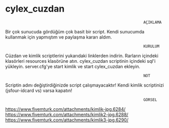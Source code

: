 # cylex_cuzdan
                                                                 AÇIKLAMA
Bir çok sunucuda gördüğüm çok basit bir script. Kendi sunucumda kullanmak için yapmıştım ve paylaşma kararı aldım.

                                                                 KURULUM
Cüzdan ve kimlik scriptlerini yukarıdaki linklerden indirin.
Rarların içindeki klasörleri resources klasörüne atın.
cylex_cuzdan scriptinin içindeki sql'i yükleyin.
server.cfg'ye start kimlik ve start cylex_cuzdan ekleyin.

                                                                 NOT
Scriptin adını değiştirdiğinizde script çalışmayacaktır!
Kendi kimlik scriptinizi (jsfour-idcard vs) varsa kapatın!

                                                                 GÖRSEL

https://www.fivemturk.com/attachments/kimlik-jpg.6284/
https://www.fivemturk.com/attachments/kimlik2-jpg.6288/
https://www.fivemturk.com/attachments/kimlik3-jpg.6290/
